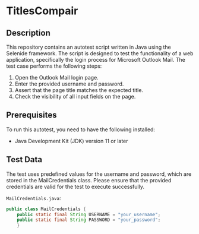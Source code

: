 # TitlesCompair
## Description
This repository contains an autotest script written in Java using the Selenide framework. The script is designed to test the functionality of a web application, specifically the login process for Microsoft Outlook Mail. The test case performs the following steps:

1. Open the Outlook Mail login page.
2. Enter the provided username and password.
3. Assert that the page title matches the expected title.
4. Check the visibility of all input fields on the page.

## Prerequisites
To run this autotest, you need to have the following installed:
- Java Development Kit (JDK) version 11 or later

## Test Data
The test uses predefined values for the username and password, which are stored in the MailCredentials class. Please ensure that the provided credentials are valid for the test to execute successfully.

`MailCredentials.java`:
```java
public class MailCredentials {
    public static final String USERNAME = "your_username";
    public static final String PASSWORD = "your_password";
    }
```
